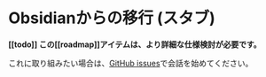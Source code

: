 # Obsidianからの移行 (スタブ)

**[[todo]] この[[roadmap]]アイテムは、より詳細な仕様検討が必要です。**

これに取り組みたい場合は、[GitHub issues](https://github.com/foambubble/foam/issues)で会話を始めてください。



